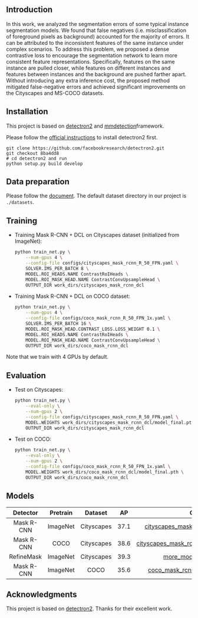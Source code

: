 
## Introduction

In this work, we analyzed the segmentation errors of some typical instance segmentation models. We found that false negatives (i.e. misclassification of foreground pixels as background) accounted for the majority of errors. It can be attributed to the inconsistent features of the same instance under complex scenarios. To address this problem, we proposed a dense contrastive loss to encourage the segmentation network to learn more consistent feature representations. Specifically, features on the same instance are pulled closer, while features on different instances and features between instances and the background are pushed farther apart. Without introducing any extra inference cost, the proposed method mitigated false-negative errors and achieved significant improvements on the Cityscapes and MS-COCO datasets.

## Installation

This project is based on [detectron2](https://github.com/facebookresearch/detectron2) and  [mmdetection](https://github.com/open-mmlab/mmdetection)framework. 

Please follow the [official instructions](https://detectron2.readthedocs.io/en/latest/tutorials/install.html) to install detectron2 first. 

```
git clone https://github.com/facebookresearch/detectron2.git
git checkout 8ba4dd8
# cd detectron2 and run
python setup.py build develop
```

## Data preparation

Please follow the [document](https://detectron2.readthedocs.io/en/latest/tutorials/builtin_datasets.html). The default dataset directory in our project is `./datasets`.


## Training

* Training Mask R-CNN + DCL on Cityscapes dataset (initialized from ImageNet):

    ```bash
    python train_net.py \
        --num-gpus 4 \
        --config-file configs/cityscapes_mask_rcnn_R_50_FPN.yaml \
        SOLVER.IMS_PER_BATCH 8 \
        MODEL.ROI_HEADS.NAME ContrastRoIHeads \
        MODEL.ROI_MASK_HEAD.NAME ContrastConvUpsampleHead \
        OUTPUT_DIR work_dirs/cityscapes_mask_rcnn_dcl
    ```

* Training Mask R-CNN + DCL on COCO dataset:

    ```bash
    python train_net.py \
        --num-gpus 4 \
        --config-file configs/coco_mask_rcnn_R_50_FPN_1x.yaml \
        SOLVER.IMS_PER_BATCH 16 \
        MODEL.ROI_MASK_HEAD.CONTRAST_LOSS.LOSS_WEIGHT 0.1 \
        MODEL.ROI_HEADS.NAME ContrastRoIHeads \
        MODEL.ROI_MASK_HEAD.NAME ContrastConvUpsampleHead \
        OUTPUT_DIR work_dirs/coco_mask_rcnn_dcl
    ```

Note that we train with 4 GPUs by default.


## Evaluation

* Test on Cityscapes:

    ```bash
    python train_net.py \
        --eval-only \
        --num-gpus 2 \
        --config-file configs/cityscapes_mask_rcnn_R_50_FPN.yaml \
        MODEL.WEIGHTS work_dirs/cityscapes_mask_rcnn_dcl/model_final.pth \
        OUTPUT_DIR work_dirs/cityscapes_mask_rcnn_dcl
    ```

* Test on COCO:

    ```bash
    python train_net.py \
        --eval-only \
        --num-gpus 2 \
        --config-file configs/coco_mask_rcnn_R_50_FPN_1x.yaml \
        MODEL.WEIGHTS work_dirs/coco_mask_rcnn_dcl/model_final.pth \
        OUTPUT_DIR work_dirs/coco_mask_rcnn_dcl
    ```

## Models

| Detector   | Pretrain  | Dataset |  AP | Config | Checkpoint |
| :------:   | :------:  | :------: | :------: | :------: | :------: |
| Mask R-CNN | ImageNet | Cityscapes | 37.1 | [cityscapes_mask_rcnn_R_50_FPN.yaml](configs/cityscapes_mask_rcnn_R_50_FPN.yaml) |  |
| Mask R-CNN | COCO     | Cityscapes | 38.6 | [cityscapes_mask_rcnn_R_50_FPN_coco.yaml](configs/cityscapes_mask_rcnn_R_50_FPN_coco.yaml) ||
| RefineMask | ImageNet  | Cityscapes | 39.3 | [more_models/RefineMask](more_models/RefineMask) | |
| Mask R-CNN | ImageNet  | COCO | 35.6 | [coco_mask_rcnn_R_50_FPN_1x.yaml](configs/coco_mask_rcnn_R_50_FPN_1x.yaml) | |


## Acknowledgments

This project is based on [detectron2](https://github.com/facebookresearch/detectron2). Thanks for their excellent work.
```
